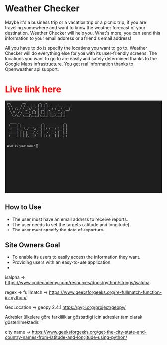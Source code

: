 <h1>Weather Checker</h1>

Maybe it's a business trip or a vacation trip or a picnic trip, if you are traveling somewhere and want to know the weather forecast of your destination. Weather Checker will help you. What's more, you can send this information to your email address or a friend's email address!

All you have to do is specify the locations you want to go to. Weather Checker will do everything else for you with its user-friendly screens. The locations you want to go to are easily and safely determined thanks to the Google Maps infrastructure. You get real information thanks to Openweather api support. 

<h1 style="color:red;"> Live link here</h1>

<img src="docs/images/welcome.webp" alt="Welcome Screen">

<h2> How to Use </h2>

<ul>
<li>The user must have an email address to receive reports.</li>
<li>The user needs to set the targets (latitude and longitude).</li>
<li>The user must specify the date of departure.</li>
</ul>

<h2>Site Owners Goal</h2>

<ul>
<li>To enable its users to easily access the information they want.</li>
<li>Providing users with an easy-to-use application.</li>
<li></li>
</ul>


isalpha -> https://www.codecademy.com/resources/docs/python/strings/isalpha

regex -> fullmatch -> https://www.geeksforgeeks.org/re-fullmatch-function-in-python/


GeoLocation -> geopy 2.4.1  https://pypi.org/project/geopy/

Adresler ülkelere göre farkliliklar gösterdigi icin adresler tam olarak gösterilmektedir.

city name -> https://www.geeksforgeeks.org/get-the-city-state-and-country-names-from-latitude-and-longitude-using-python/